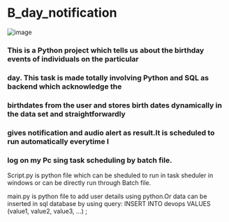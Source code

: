# B_day_notification
![image](https://github.com/user-attachments/assets/4310ece7-d0df-4f73-8322-3269e0ae34f1)

### This is a Python project which tells us about the birthday events of individuals on the particular
### day. This task is made totally involving Python and SQL as backend which acknowledge the
### birthdates from the user and stores birth dates dynamically in the data set and straightforwardly
### gives notification and audio alert as result.It is scheduled to run automatically everytime I
### log on my Pc sing task scheduling by batch file.

Script.py is python file which can be sheduled to run in task sheduler in windows or can be directly run through Batch file.


main.py is python file to add user details using python.Or data can be inserted in sql database by using query:
INSERT 
INTO devops
VALUES (value1, value2, value3, ...)
;

